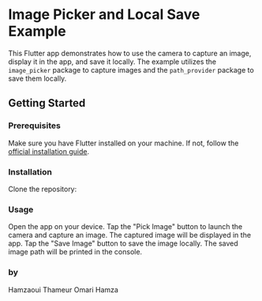 # Image Picker and Local Save Example

This Flutter app demonstrates how to use the camera to capture an image, display it in the app, and save it locally. The example utilizes the `image_picker` package to capture images and the `path_provider` package to save them locally.

## Getting Started

### Prerequisites

Make sure you have Flutter installed on your machine. If not, follow the [official installation guide](https://flutter.dev/docs/get-started/install).

### Installation

Clone the repository:

### Usage
Open the app on your device.
Tap the "Pick Image" button to launch the camera and capture an image.
The captured image will be displayed in the app.
Tap the "Save Image" button to save the image locally. The saved image path will be printed in the console.
### by
Hamzaoui Thameur
Omari Hamza
